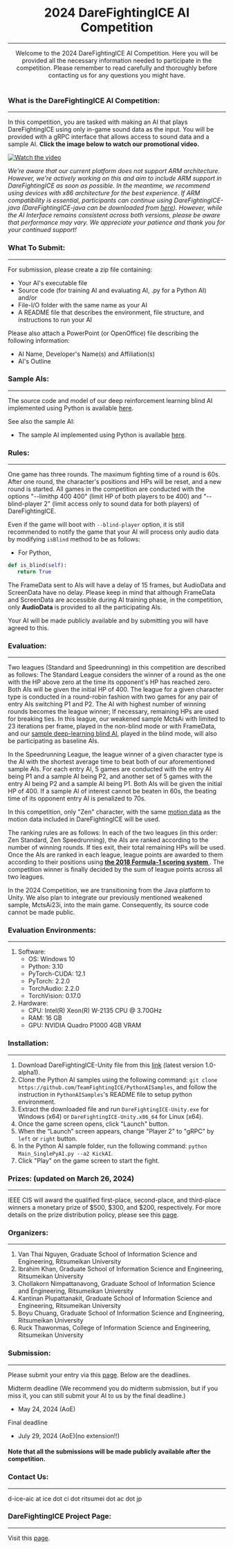 # <div align="center"> 2024 DareFightingICE AI Competition</div>
----
<div align = "center"> Welcome to the 2024 DareFightingICE AI Competition. Here you will be provided all the necessary information needed to participate in the competition. Please remember to read carefully and thoroughly before contacting us for any questions you might have. </div>
<br>



### What is the DareFightingICE AI Competition:
----
In this competition, you are tasked with making an AI that plays DareFightingICE using only in-game sound data as the input. You will be provided with a gRPC interface that allows access to sound data and a sample AI. **Click the image below to watch our promotional video.**

[![Watch the video](./Logo.png)](https://youtu.be/CHaf0vfYkvM)


<em>We’re aware that our current platform does not support ARM architecture. However, we’re actively working on this and aim to include ARM support in DareFightingICE as soon as possible. In the meantime, we recommend using devices with x86 architecture for the best experience. If ARM compatibility is essential, participants can continue using DareFightingICE-java (DareFightingICE-java can be downloaded from [here](https://github.com/TeamFightingICE/FightingICE/tags)). However, while the AI Interface remains consistent across both versions, please be aware that performance may vary. We appreciate your patience and thank you for your continued support!</em>
### What To Submit:
---
For submission, please create a zip file containing:

- Your AI's executable file
- Source code (for training AI and evaluating AI, .py for a Python AI) and/or
- File-I/O folder with the same name as your AI
- A README file that describes the environment, file structure, and instructions to run your AI

Please also attach a PowerPoint (or OpenOffice) file describing the following information:

- AI Name, Developer's Name(s) and Affiliation(s)
- AI's Outline

### Sample AIs:
---

The source code and model of our deep reinforcement learning blind AI implemented using Python is available [here](https://github.com/TeamFightingICE/BlindAI).

See also the sample AI:
- The sample AI implemented using Python is available [here](https://github.com/TeamFightingICE/PythonAISamples).

### Rules:
---
One game has three rounds. The maximum fighting time of a round is 60s. After one round, the character's positions and HPs will be reset, and a new round is started. All games in the competition are conducted with the options "--limithp 400 400" (limit HP of both players to be 400) and "--blind-player 2" (limit access only to sound data for both players) of DareFightingICE.

Even if the game will boot with `--blind-player` option, it is still recommended to notify the game that your AI will process only audio data by modifying `isBlind` method to be as follows:
- For Python,
``` python
def is_blind(self):
   return True
```

The FrameData sent to AIs will have a delay of 15 frames, but AudioData and ScreenData have no delay. Please keep in mind that although FrameData and ScreenData are accessible during AI training phase, in the competition, only **AudioData** is provided to all the participating AIs.

Your AI will be made publicly available and by submitting you will have agreed to this.

### Evaluation:
---
Two leagues (Standard and Speedrunning) in this competition are described as follows:
The Standard League considers the winner of a round as the one with the HP above zero at the time its opponent's HP has reached zero. Both AIs will be given the initial HP of 400. The league for a given character type is conducted in a round-robin fashion with two games for any pair of entry AIs switching P1 and P2. The AI with highest number of winning rounds becomes the league winner; If necessary, remaining HPs are used for breaking ties. In this league, our weakened sample MctsAi with limited to 23 iterations per frame, played in the non-blind mode or with FrameData, and our [sample deep-learning blind AI](https://github.com/TeamFightingICE/BlindAI), played in the blind mode, will also be participating as baseline AIs.

In the Speedrunning League, the league winner of a given character type is the AI with the shortest average time to beat both of our aforementioned sample AIs. For each entry AI, 5 games are conducted with the entry AI being P1 and a sample AI being P2, and another set of 5 games with the entry AI being P2 and a sample AI being P1. Both AIs will be given the initial HP of 400. If a sample AI of interest cannot be beaten in 60s, the beating time of its opponent entry AI is penalized to 70s. <br>

In this competition, only "Zen" character, with the same [motion data](https://www.ice.ci.ritsumei.ac.jp/~ftgaic/Downloadfiles/Motion/ZEN/Motion.csv) as the motion data included in DareFightingICE will be used.

The ranking rules are as follows:
In each of the two leagues (in this order: Zen Standard, Zen Speedrunning), the AIs are ranked according to the number of winning rounds. If ties exit, their total remaining HPs will be used. Once the AIs are ranked in each league, league points are awarded to them according to their positions using **[the 2018 Formula-1 scoring system ](https://en.wikipedia.org/wiki/2018_Formula_One_World_Championship#Scoring_system)**. The competition winner is finally decided by the sum of league points across all two leagues.

In the 2024 Competition, we are transitioning from the Java platform to Unity. We also plan to integrate our previously mentioned weakened sample, MctsAi23i, into the main game. Consequently, its source code cannot be made public.

### Evaluation Environments: 
---
1. Software:
   - OS: Windows 10
   - Python: 3.10
   - PyTorch-CUDA: 12.1
   - PyTorch: 2.2.0
   - TorchAudio: 2.2.0
   - TorchVision: 0.17.0
2. Hardware:
   - CPU: Intel(R) Xeon(R) W-2135 CPU @ 3.70GHz
   - RAM: 16 GB
   - GPU: NVIDIA Quadro P1000 4GB VRAM

### Installation:
---
1. Download DareFightingICE-Unity file from this [link](https://github.com/TeamFightingICE/DareFightingICE-Unity/releases/tag/v1.0-a.1) (latest version 1.0-alpha1).
2. Clone the Python AI samples using the following command: `git clone https://github.com/TeamFightingICE/PythonAISamples`, and follow the instruction in `PythonAISamples`'s README file to setup python environment.
3. Extract the downloaded file and run `DareFightingICE-Unity.exe` for Windows (x64) or `DareFightingICE-Unity.x86_64` for Linux (x64).
4. Once the game screen opens, click "Launch" button.
5. When the “Launch” screen appears, change "Player 2" to "gRPC" by `left` or `right` button.
6. In the Python AI sample folder, run the following command: `python Main_SinglePyAI.py --a2 KickAI`.
7. Click "Play" on the game screen to start the fight.

### <b>Prizes: (updated on March 26, 2024) </b>
---
IEEE CIS will award the qualified first-place, second-place, and third-place winners a monetary prize of $500, $300, and $200, respectively. For more details on the prize distribution policy, please see this <a href="https://cis.ieee.org/images/files/Documents/competitions/prize-dist-policy.pdf" target="_blank">page</a>.

### Organizers:
---
1. Van Thai Nguyen, Graduate School of Information Science and Engineering, Ritsumeikan University
2. Ibrahim Khan, Graduate School of Information Science and Engineering, Ritsumeikan University
3. Chollakorn Nimpattanavong, Graduate School of Information Science and Engineering, Ritsumeikan University
4. Kantinan Plupattanakit, Graduate School of Information Science and Engineering, Ritsumeikan University
5. Boyu Chuang, Graduate School of Information Science and Engineering, Ritsumeikan University
6. Ruck Thawonmas, College of Information Science and Engineering, Ritsumeikan University

### Submission:
---

Please submit your entry via this [page](https://forms.gle/fCRiRUPvVxYjaT5b9). Below are the deadlines.

Midterm deadline (We recommend you do midterm submission, but if you miss it, you can still submit your AI to us by the final deadline.)
- May 24, 2024 (AoE)

Final deadline
- July 29, 2024 (AoE)(no extension!!)

#### Note that all the submissions will be made publicly available after the competition.

### <b>Contact Us:</b>
---
d-ice-aic at ice dot ci dot ritsumei dot ac dot jp

### <b>DareFightingICE Project Page:</b>
---
Visit this [page](https://tinyurl.com/DareFightingICE). 
